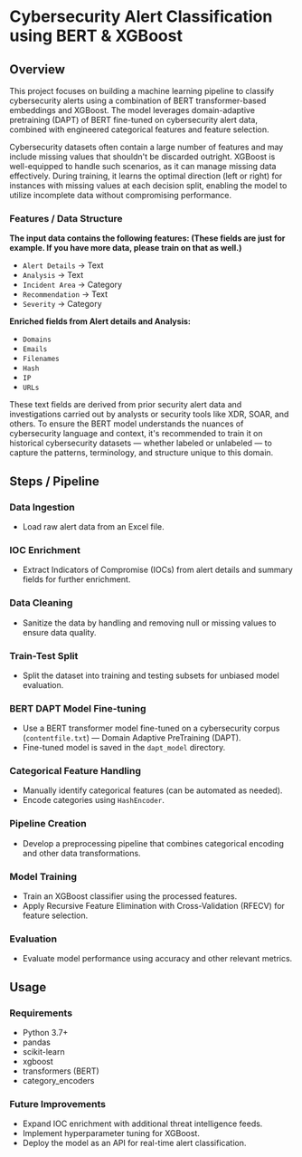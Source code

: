 # **Cybersecurity Alert Classification using BERT & XGBoost**

## **Overview**

This project focuses on building a machine learning pipeline to classify cybersecurity alerts using a combination of BERT transformer-based embeddings and XGBoost. The model leverages domain-adaptive pretraining (DAPT) of BERT fine-tuned on cybersecurity alert data, combined with engineered categorical features and feature selection.

Cybersecurity datasets often contain a large number of features and may include missing values that shouldn't be discarded outright. XGBoost is well-equipped to handle such scenarios, as it can manage missing data effectively. During training, it learns the optimal direction (left or right) for instances with missing values at each decision split, enabling the model to utilize incomplete data without compromising performance.

### **Features / Data Structure**

**The input data contains the following features: (These fields are just for example. If you have more data, please train on that as well.)** 

- `Alert Details` → Text
- `Analysis` → Text
- `Incident Area` → Category
- `Recommendation` → Text
- `Severity` → Category

**Enriched fields from Alert details and Analysis:**

- `Domains`
- `Emails`
- `Filenames`
- `Hash`
- `IP`
- `URLs`

These text fields are derived from prior security alert data and investigations carried out by analysts or security tools like XDR, SOAR, and others. To ensure the BERT model understands the nuances of cybersecurity language and context, it's recommended to train it on historical cybersecurity datasets — whether labeled or unlabeled — to capture the patterns, terminology, and structure unique to this domain.

## **Steps / Pipeline**

### **Data Ingestion**

- Load raw alert data from an Excel file.

### **IOC Enrichment**

- Extract Indicators of Compromise (IOCs) from alert details and summary fields for further enrichment.

### **Data Cleaning**

- Sanitize the data by handling and removing null or missing values to ensure data quality.

### **Train-Test Split**

- Split the dataset into training and testing subsets for unbiased model evaluation.

### **BERT DAPT Model Fine-tuning**

- Use a BERT transformer model fine-tuned on a cybersecurity corpus (`contentfile.txt`) — Domain Adaptive PreTraining (DAPT).
- Fine-tuned model is saved in the `dapt_model` directory.

### **Categorical Feature Handling**

- Manually identify categorical features (can be automated as needed).
- Encode categories using `HashEncoder`.

### **Pipeline Creation**

- Develop a preprocessing pipeline that combines categorical encoding and other data transformations.

### **Model Training**

- Train an XGBoost classifier using the processed features.
- Apply Recursive Feature Elimination with Cross-Validation (RFECV) for feature selection.

### **Evaluation**

- Evaluate model performance using accuracy and other relevant metrics.

## **Usage**

### **Requirements**

- Python 3.7+
- pandas
- scikit-learn
- xgboost
- transformers (BERT)
- category_encoders

### **Future Improvements**

- Expand IOC enrichment with additional threat intelligence feeds.
- Implement hyperparameter tuning for XGBoost.
- Deploy the model as an API for real-time alert classification.
